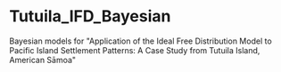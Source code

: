 # Tutuila_IFD_Bayesian
Bayesian models for "Application of the Ideal Free Distribution Model to Pacific Island Settlement Patterns: A Case Study from Tutuila Island, American Sāmoa"
